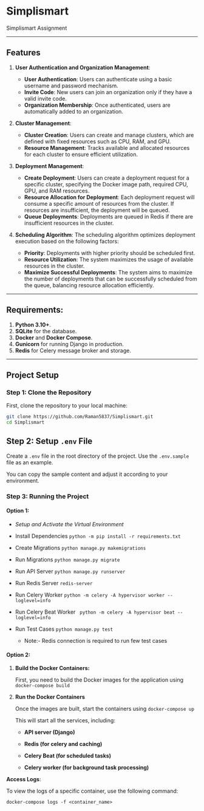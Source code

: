 # Simplismart

Simplismart Assignment

---

## Features

1. **User Authentication and Organization Management**:

   - **User Authentication**: Users can authenticate using a basic username and password mechanism.
   - **Invite Code**: New users can join an organization only if they have a valid invite code.
   - **Organization Membership**: Once authenticated, users are automatically added to an organization.

2. **Cluster Management**:

   - **Cluster Creation**: Users can create and manage clusters, which are defined with fixed resources such as CPU, RAM, and GPU.
   - **Resource Management**: Tracks available and allocated resources for each cluster to ensure efficient utilization.

3. **Deployment Management**:

   - **Create Deployment**: Users can create a deployment request for a specific cluster, specifying the Docker image path, required CPU, GPU, and RAM resources.
   - **Resource Allocation for Deployment**: Each deployment request will consume a specific amount of resources from the cluster. If resources are insufficient, the deployment will be queued.
   - **Queue Deployments**: Deployments are queued in Redis if there are insufficient resources in the cluster.

4. **Scheduling Algorithm**:
   The scheduling algorithm optimizes deployment execution based on the following factors:
   - **Priority**: Deployments with higher priority should be scheduled first.
   - **Resource Utilization**: The system maximizes the usage of available resources in the cluster.
   - **Maximize Successful Deployments**: The system aims to maximize the number of deployments that can be successfully scheduled from the queue, balancing resource allocation efficiently.

---

## Requirements:

1. **Python 3.10+**.
2. **SQLite** for the database.
3. **Docker** and **Docker Compose**.
4. **Gunicorn** for running Django in production.
5. **Redis** for Celery message broker and storage.

---

## Project Setup

### Step 1: Clone the Repository

First, clone the repository to your local machine:

```bash
git clone https://github.com/Raman5837/Simplismart.git
cd Simplismart
```

## Step 2: Setup `.env` File

Create a `.env` file in the root directory of the project. Use the `.env.sample` file as an example.

You can copy the sample content and adjust it according to your environment.

### Step 3: Running the Project

#### Option 1:

- _Setup and Activate the Virtual Environment_

- Install Dependencies `python -m pip install -r requirements.txt`

- Create Migrations `python manage.py makemigrations`

- Run Migrations `python manage.py migrate`

- Run API Server `python manage.py runserver`

- Run Redis Server `redis-server`

- Run Celery Worker `python -m celery -A hypervisor worker --loglevel=info`

- Run Celery Beat Worker ` python -m celery -A hypervisor beat --loglevel=info`

- Run Test Cases `python manage.py test`

  - Note:- Redis connection is required to run few test cases

#### Option 2:

1. **Build the Docker Containers:**

   First, you need to build the Docker images for the application using
   `docker-compose build`

2. **Run the Docker Containers**

   Once the images are built, start the containers using `docker-compose up`

   This will start all the services, including:

   - **API server (Django)**

   - **Redis (for celery and caching)**

   - **Celery Beat (for scheduled tasks)**

   - **Celery worker (for background task processing)**

**Access Logs**:

To view the logs of a specific container, use the following command:

`docker-compose logs -f <container_name>`
